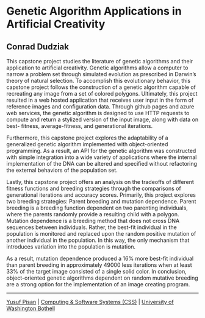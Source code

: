 # Genetic Algorithm Applications in Artificial Creativity

## Conrad Dudziak

This capstone project studies the literature of genetic algorithms and their application to artificial creativity.
Genetic algorithms allow a computer to narrow a problem set through simulated evolution as prescribed in
Darwin’s theory of natural selection. To accomplish this evolutionary behavior, this capstone project follows
the construction of a genetic algorithm capable of recreating any image from a set of colored polygons.
Ultimately, this project resulted in a web hosted application that receives user input in the form of reference
images and configuration data. Through github pages and azure web services, the genetic algorithm is designed
to use HTTP requests to compute and return a stylized version of the input image, along with data on best-
fitness, average-fitness, and generational iterations.

Furthermore, this capstone project explores the adaptability of a generalized genetic algorithm implemented
with object-oriented programming. As a result, an API for the genetic algorithm was constructed with simple
integration into a wide variety of applications where the internal implementation of the DNA can be altered and
specified without refactoring the external behaviors of the population set.

Lastly, this capstone project offers an analysis on the tradeoffs of different fitness functions and breeding
strategies through the comparisons of generational iterations and accuracy scores. Primarily, this project
explores two breeding strategies: Parent breeding and mutation dependence. Parent breeding is a breeding
function dependent on two parenting individuals, where the parents randomly provide a resulting child with a
polygon. Mutation dependence is a breeding method that does not cross DNA sequences between individuals.
Rather, the best-fit individual in the population is monitored and replaced upon the random positive mutation
of another individual in the population. In this way, the only mechanism that introduces variation into the
population is mutation.

As a result, mutation dependence produced a 16% more best-fit individual than parent breeding in
approximately 49000 less iterations when at least 33% of the target image consisted of a single solid color.
In conclusion, object-oriented genetic algorithms dependent on random mutative breeding are a strong option
for the implementation of an image creating program.

***

[Yusuf Pisan](https://pisanorg.github.io/yusuf/) | [Computing & Software Systems (CSS)](https://www.uwb.edu/css) | [University of Washington Bothell](https://www.uwb.edu/)
